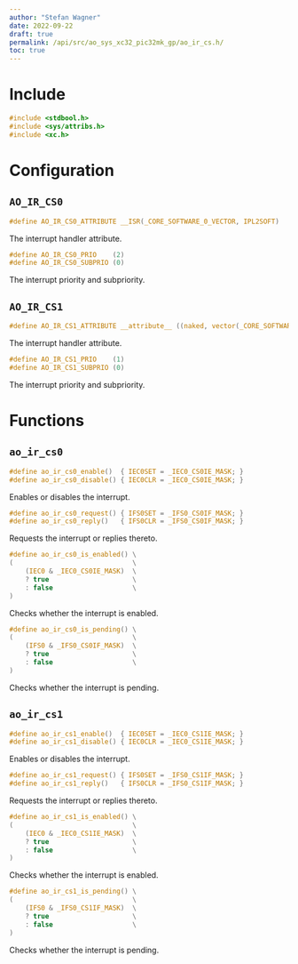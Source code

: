 ```yaml
---
author: "Stefan Wagner"
date: 2022-09-22
draft: true
permalink: /api/src/ao_sys_xc32_pic32mk_gp/ao_ir_cs.h/
toc: true
---
```


# Include

```c
#include <stdbool.h>
#include <sys/attribs.h>
#include <xc.h>
```

# Configuration

## `AO_IR_CS0`

```c
#define AO_IR_CS0_ATTRIBUTE __ISR(_CORE_SOFTWARE_0_VECTOR, IPL2SOFT)
```

The interrupt handler attribute.

```c
#define AO_IR_CS0_PRIO    (2)
#define AO_IR_CS0_SUBPRIO (0)
```

The interrupt priority and subpriority.

## `AO_IR_CS1`

```c
#define AO_IR_CS1_ATTRIBUTE __attribute__ ((naked, vector(_CORE_SOFTWARE_1_VECTOR)))
```

The interrupt handler attribute.

```c
#define AO_IR_CS1_PRIO    (1)
#define AO_IR_CS1_SUBPRIO (0)
```

The interrupt priority and subpriority.

# Functions

## `ao_ir_cs0`

```c
#define ao_ir_cs0_enable()  { IEC0SET = _IEC0_CS0IE_MASK; }
#define ao_ir_cs0_disable() { IEC0CLR = _IEC0_CS0IE_MASK; }
```

Enables or disables the interrupt.

```c
#define ao_ir_cs0_request() { IFS0SET = _IFS0_CS0IF_MASK; }
#define ao_ir_cs0_reply()   { IFS0CLR = _IFS0_CS0IF_MASK; }
```

Requests the interrupt or replies thereto.

```c
#define ao_ir_cs0_is_enabled() \
(                              \
    (IEC0 & _IEC0_CS0IE_MASK)  \
    ? true                     \
    : false                    \
)
```

Checks whether the interrupt is enabled.

```c
#define ao_ir_cs0_is_pending() \
(                              \
    (IFS0 & _IFS0_CS0IF_MASK)  \
    ? true                     \
    : false                    \
)
```

Checks whether the interrupt is pending.

## `ao_ir_cs1`

```c
#define ao_ir_cs1_enable()  { IEC0SET = _IEC0_CS1IE_MASK; }
#define ao_ir_cs1_disable() { IEC0CLR = _IEC0_CS1IE_MASK; }
```

Enables or disables the interrupt.

```c
#define ao_ir_cs1_request() { IFS0SET = _IFS0_CS1IF_MASK; }
#define ao_ir_cs1_reply()   { IFS0CLR = _IFS0_CS1IF_MASK; }
```

Requests the interrupt or replies thereto.

```c
#define ao_ir_cs1_is_enabled() \
(                              \
    (IEC0 & _IEC0_CS1IE_MASK)  \
    ? true                     \
    : false                    \
)
```

Checks whether the interrupt is enabled.

```c
#define ao_ir_cs1_is_pending() \
(                              \
    (IFS0 & _IFS0_CS1IF_MASK)  \
    ? true                     \
    : false                    \
)
```

Checks whether the interrupt is pending.

